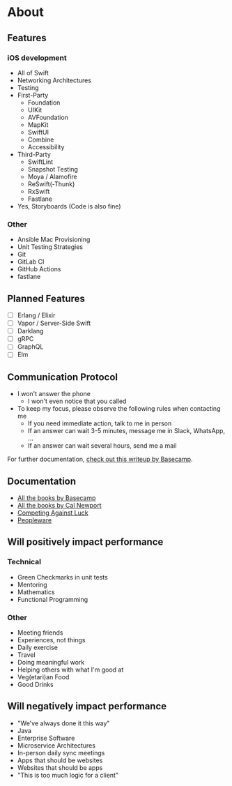 # About

## Features

### iOS development

- All of Swift
- Networking Architectures
- Testing
- First-Party
  - Foundation
  - UIKit
  - AVFoundation
  - MapKit
  - SwiftUI
  - Combine
  - Accessibility
- Third-Party
  - SwiftLint
  - Snapshot Testing
  - Moya / Alamofire
  - ReSwift(-Thunk)
  - RxSwift
  - Fastlane
- Yes, Storyboards (Code is also fine)

### Other

- Ansible Mac Provisioning
- Unit Testing Strategies
- Git
- GitLab CI
- GitHub Actions
- fastlane

## Planned Features

- [ ] Erlang / Elixir
- [ ] Vapor / Server-Side Swift
- [ ] Darklang
- [ ] gRPC
- [ ] GraphQL
- [ ] Elm

## Communication Protocol

- I won't answer the phone
  - I won't even notice that you called
- To keep my focus, please observe the following rules when contacting me
  - If you need immediate action, talk to me in person
  - If an answer can wait 3-5 minutes, message me in Slack, WhatsApp, ...
  - If an answer can wait several hours, send me a mail

For further documentation, [check out this writeup by Basecamp](https://basecamp.com/guides/how-we-communicate).

## Documentation

- [All the books by Basecamp](https://basecamp.com/books)
- [All the books by Cal Newport](https://www.calnewport.com/#booksSec)
- [Competing Against Luck](https://www.competingagainstluck.com)
- [Peopleware](https://www.goodreads.com/book/show/67825.Peopleware)

## Will positively impact performance

### Technical

- Green Checkmarks in unit tests
- Mentoring
- Mathematics
- Functional Programming

### Other

- Meeting friends
- Experiences, not things
- Daily exercise
- Travel
- Doing meaningful work
- Helping others with what I'm good at
- Veg(etari)an Food
- Good Drinks

## Will negatively impact performance

- "We've always done it this way"
- Java
- Enterprise Software
- Microservice Architectures
- In-person daily sync meetings
- Apps that should be websites
- Websites that should be apps
- "This is too much logic for a client"
